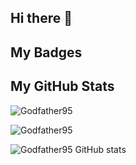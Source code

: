 ## Hi there 👋

## My Badges

## My GitHub Stats 

![Godfather95](https://github-readme-streak-stats.herokuapp.com/?user=Godfather95&theme=dark)

![Godfather95](https://github-readme-stats.vercel.app/api/top-langs?username=Godfather95&show_icons=true&locale=en&layout=compact&theme=dark)

![Godfather95 GitHub stats](https://github-readme-stats.vercel.app/api?username=Godfather95&show_icons=true&locale=en&theme=dark)
